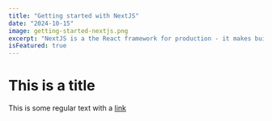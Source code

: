 ```yaml
---
title: "Getting started with NextJS"
date: "2024-10-15"
image: getting-started-nextjs.png
excerpt: "NextJS is a the React framework for production - it makes building fullstack React apps and sites a breeze and ships with built-in SSR."
isFeatured: true
---
```


# This is a title

This is some regular text with a [link](https://google.com)
